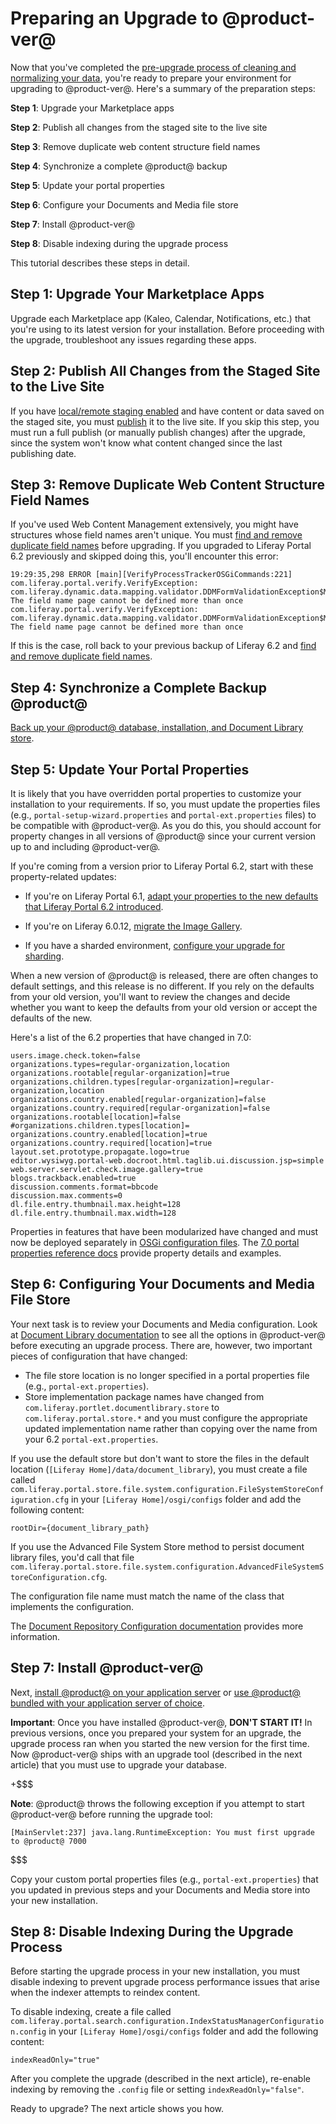 # Preparing an Upgrade to @product-ver@ [](id=preparing-an-upgrade-to-liferay-7)

Now that you've completed the
[pre-upgrade process of cleaning and normalizing your data](/discover/deployment/-/knowledge_base/7-0/pre-upgrade-speed-up-the-process),
you're ready to prepare your environment for upgrading to @product-ver@. Here's
a summary of the preparation steps: 

**Step 1**: Upgrade your Marketplace apps 

**Step 2**: Publish all changes from the staged site to the live site

**Step 3**: Remove duplicate web content structure field names

**Step 4**: Synchronize a complete @product@ backup

**Step 5**: Update your portal properties

**Step 6**: Configure your Documents and Media file store

**Step 7**: Install @product-ver@ 

**Step 8**: Disable indexing during the upgrade process

This tutorial describes these steps in detail. 

## Step 1: Upgrade Your Marketplace Apps [](id=step-1-upgrade-your-marketplace-apps)

Upgrade each Marketplace app (Kaleo, Calendar, Notifications, etc.) that you're
using to its latest version for your installation. Before proceeding with the
upgrade, troubleshoot any issues regarding these apps. 

## Step 2: Publish All Changes from the Staged Site to the Live Site [](id=publish-all-changes-from-the-staged-site-to-the-live-site)

If you have
[local/remote staging enabled](/discover/portal/-/knowledge_base/7-0/enabling-staging)
and have content or data saved on the staged site, you must
[publish](/discover/portal/-/knowledge_base/7-0/publishing-staged-content-efficiently)
it to the live site. If you skip this step, you must run a full publish (or
manually publish changes) after the upgrade, since the system won't know what
content changed since the last publishing date.

## Step 3: Remove Duplicate Web Content Structure Field Names [](id=step-2-remove-duplicate-web-content-structure-field-namesidstep-2-remove-du)

If you've used Web Content Management extensively, you might have structures
whose field names aren't unique. You must 
[find and remove duplicate field names](/discover/deployment/-/knowledge_base/6-2/upgrading-liferay#find-and-remove-duplicate-field-names)
before upgrading. If you upgraded to Liferay Portal 6.2 previously and skipped doing this, you'll encounter this error: 

    19:29:35,298 ERROR [main][VerifyProcessTrackerOSGiCommands:221] com.liferay.portal.verify.VerifyException: com.liferay.dynamic.data.mapping.validator.DDMFormValidationException$MustNotDuplicateFieldName: The field name page cannot be defined more than once
    com.liferay.portal.verify.VerifyException: com.liferay.dynamic.data.mapping.validator.DDMFormValidationException$MustNotDuplicateFieldName: The field name page cannot be defined more than once
 
If this is the case, roll back to your previous backup of Liferay 6.2 and 
[find and remove duplicate field names](/discover/deployment/-/knowledge_base/6-2/upgrading-liferay#find-and-remove-duplicate-field-names). 

## Step 4: Synchronize a Complete Backup @product@ [](id=step-2-synchronize-a-complete-backup-product)

[Back up your @product@ database, installation, and Document Library store](/discover/deployment/-/knowledge_base/7-0/backing-up-a-liferay-installation). 

## Step 5: Update Your Portal Properties [](id=step-4-update-your-portal-properties)

It is likely that you have overridden portal properties to customize your
installation to your requirements. If so, you must update the properties files
(e.g., `portal-setup-wizard.properties` and `portal-ext.properties` files) to be
compatible with @product-ver@. As you do this, you should account for property
changes in all versions of @product@ since your current version up to and
including @product-ver@.

If you're coming from a version prior to Liferay Portal 6.2, start with
these property-related updates:

-   If you're on Liferay Portal 6.1,
    [adapt your properties to the new defaults that Liferay Portal 6.2 introduced](/discover/deployment/-/knowledge_base/6-2/upgrading-liferay#review-the-liferay-6). 

-   If you're on Liferay 6.0.12, 
    [migrate the Image Gallery](/discover/deployment/-/knowledge_base/6-2/upgrading-liferay#migrate-your-image-gallery-images).

-   If you have a sharded environment,
    [configure your upgrade for sharding](/discover/deployment/-/knowledge_base/7-0/upgrading-sharded-environment).

When a new version of @product@ is released, there are often changes to default
settings, and this release is no different. If you rely on the defaults from
your old version, you'll want to review the changes and decide whether you want
to keep the defaults from your old version or accept the defaults of the new. 

Here's a list of the 6.2 properties that have changed in 7.0: 
    
    users.image.check.token=false
    organizations.types=regular-organization,location
    organizations.rootable[regular-organization]=true
    organizations.children.types[regular-organization]=regular-organization,location
    organizations.country.enabled[regular-organization]=false
    organizations.country.required[regular-organization]=false
    organizations.rootable[location]=false
    #organizations.children.types[location]=
    organizations.country.enabled[location]=true
    organizations.country.required[location]=true
    layout.set.prototype.propagate.logo=true
    editor.wysiwyg.portal-web.docroot.html.taglib.ui.discussion.jsp=simple
    web.server.servlet.check.image.gallery=true
    blogs.trackback.enabled=true
    discussion.comments.format=bbcode
    discussion.max.comments=0
    dl.file.entry.thumbnail.max.height=128
    dl.file.entry.thumbnail.max.width=128

Properties in features that have been modularized have changed and must now be
deployed separately in
[OSGi configuration files](/discover/portal/-/knowledge_base/7-0/system-settings#exporting-and-importing-configurations). 
The
[7.0 portal properties reference docs](@platform-ref@/7.0-latest/propertiesdoc/portal.properties.html)
provide property details and examples. 

## Step 6: Configuring Your Documents and Media File Store [](id=configuring-your-documents-and-media-file-store)

Your next task is to review your Documents and Media configuration. Look at
[Document Library documentation](/discover/portal/-/knowledge_base/7-0/liferay-repository-types)
to see all the options in @product-ver@ before executing an upgrade process.
There are, however, two important pieces of configuration that have changed: 

-   The file store location is no longer specified in a portal properties file
    (e.g., `portal-ext.properties`).
-   Store implementation package names have changed from
    `com.liferay.portlet.documentlibrary.store` to `com.liferay.portal.store.*`
    and you must configure the appropriate updated implementation name rather
    than copying over the name from your 6.2 `portal-ext.properties`.

If you use the default store but don't want to store the files in the default
location (`[Liferay Home]/data/document_library`), you must create a file called
`com.liferay.portal.store.file.system.configuration.FileSystemStoreConfiguration.cfg`
in your `[Liferay Home]/osgi/configs` folder and add the following content:

    rootDir={document_library_path}

If you use the Advanced File System Store method to persist document library
files, you'd call that file
`com.liferay.portal.store.file.system.configuration.AdvancedFileSystemStoreConfiguration.cfg`.

The configuration file name must match the name of the class that implements the
configuration. 

The
[Document Repository Configuration documentation](/discover/deployment/-/knowledge_base/7-0/document-repository-configuration)
provides more information.

## Step 7: Install @product-ver@ [](id=install-the-new-version-of-product)

Next,
[install @product@ on your application server](/discover/deployment/-/knowledge_base/7-0/deploying-product)
or
[use @product@ bundled with your application server of choice](/discover/deployment/-/knowledge_base/7-0/installing-product).

**Important**: Once you have installed @product-ver@, **DON'T START IT!** In
previous versions, once you prepared your system for an upgrade, the upgrade
process ran when you started the new version for the first time. Now
@product-ver@ ships with an upgrade tool (described in the next article) that
you must use to upgrade your database.

+$$$

**Note**: @product@ throws the following exception if you attempt to start
@product-ver@ before running the upgrade tool: 

    [MainServlet:237] java.lang.RuntimeException: You must first upgrade to @product@ 7000

$$$

Copy your custom portal properties files (e.g., `portal-ext.properties`) that
you updated in previous steps and your Documents and Media store into your new
installation. 

## Step 8: Disable Indexing During the Upgrade Process [](id=disable-indexing-during-the-upgrade-process)

Before starting the upgrade process in your new installation, you must disable
indexing to prevent upgrade process performance issues that arise when the
indexer attempts to reindex content. 

To disable indexing, create a file called
`com.liferay.portal.search.configuration.IndexStatusManagerConfiguration.config`
in your `[Liferay Home]/osgi/configs` folder and add the following content: 

    indexReadOnly="true"

After you complete the upgrade (described in the next article), re-enable
indexing by removing the `.config` file or setting `indexReadOnly="false"`. 

Ready to upgrade? The next article shows you how. 
